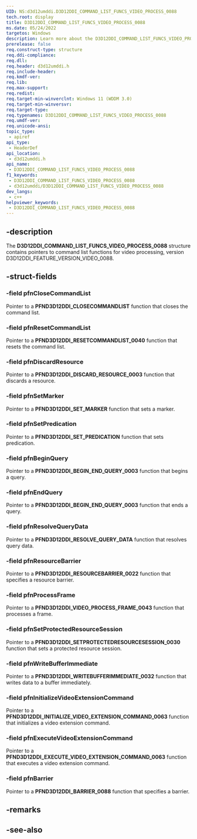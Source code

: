 ```yaml
---
UID: NS:d3d12umddi.D3D12DDI_COMMAND_LIST_FUNCS_VIDEO_PROCESS_0088
tech.root: display
title: D3D12DDI_COMMAND_LIST_FUNCS_VIDEO_PROCESS_0088
ms.date: 05/24/2022
targetos: Windows
description: Learn more about the D3D12DDI_COMMAND_LIST_FUNCS_VIDEO_PROCESS_0088 structure.
prerelease: false
req.construct-type: structure
req.ddi-compliance: 
req.dll: 
req.header: d3d12umddi.h
req.include-header: 
req.kmdf-ver: 
req.lib: 
req.max-support: 
req.redist: 
req.target-min-winverclnt: Windows 11 (WDDM 3.0)
req.target-min-winversvr: 
req.target-type: 
req.typenames: D3D12DDI_COMMAND_LIST_FUNCS_VIDEO_PROCESS_0088
req.umdf-ver: 
req.unicode-ansi: 
topic_type:
 - apiref
api_type:
 - HeaderDef
api_location:
 - d3d12umddi.h
api_name:
 - D3D12DDI_COMMAND_LIST_FUNCS_VIDEO_PROCESS_0088
f1_keywords:
 - D3D12DDI_COMMAND_LIST_FUNCS_VIDEO_PROCESS_0088
 - d3d12umddi/D3D12DDI_COMMAND_LIST_FUNCS_VIDEO_PROCESS_0088
dev_langs:
 - c++
helpviewer_keywords:
 - D3D12DDI_COMMAND_LIST_FUNCS_VIDEO_PROCESS_0088
---
```


## -description

The **D3D12DDI_COMMAND_LIST_FUNCS_VIDEO_PROCESS_0088** structure contains pointers to command list functions for video processing, version D3D12DDI_FEATURE_VERSION_VIDEO_0088.

## -struct-fields

### -field pfnCloseCommandList

Pointer to a **PFND3D12DDI_CLOSECOMMANDLIST** function that closes the command list.  

### -field pfnResetCommandList

Pointer to a **PFND3D12DDI_RESETCOMMANDLIST_0040** function that resets the command list.

### -field pfnDiscardResource

Pointer to a **PFND3D12DDI_DISCARD_RESOURCE_0003** function that discards a resource.  

### -field pfnSetMarker

Pointer to a **PFND3D12DDI_SET_MARKER** function that sets a marker.  

### -field pfnSetPredication

Pointer to a **PFND3D12DDI_SET_PREDICATION** function that sets predication.  

### -field pfnBeginQuery

Pointer to a **PFND3D12DDI_BEGIN_END_QUERY_0003** function that begins a query.  

### -field pfnEndQuery

Pointer to a **PFND3D12DDI_BEGIN_END_QUERY_0003** function that ends a query.

### -field pfnResolveQueryData

Pointer to a **PFND3D12DDI_RESOLVE_QUERY_DATA** function that resolves query data.  

### -field pfnResourceBarrier

Pointer to a **PFND3D12DDI_RESOURCEBARRIER_0022** function that specifies a resource barrier.  

### -field pfnProcessFrame

Pointer to a **PFND3D12DDI_VIDEO_PROCESS_FRAME_0043** function that processes a frame.

### -field pfnSetProtectedResourceSession

Pointer to a **PFND3D12DDI_SETPROTECTEDRESOURCESESSION_0030** function that sets a protected resource session.  

### -field pfnWriteBufferImmediate

Pointer to a **PFND3D12DDI_WRITEBUFFERIMMEDIATE_0032** function that writes data to a buffer immediately.  

### -field pfnInitializeVideoExtensionCommand

Pointer to a **PFND3D12DDI_INITIALIZE_VIDEO_EXTENSION_COMMAND_0063** function that initializes a video extension command.  

### -field pfnExecuteVideoExtensionCommand

Pointer to a **PFND3D12DDI_EXECUTE_VIDEO_EXTENSION_COMMAND_0063** function that executes a video extension command.

### -field pfnBarrier

Pointer to a **PFND3D12DDI_BARRIER_0088** function that specifies a barrier.  

## -remarks

## -see-also
